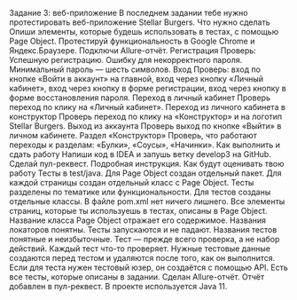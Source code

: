 Задание 3: веб-приложение
В последнем задании тебе нужно протестировать веб-приложение Stellar Burgers. 
Что нужно сделать
Опиши элементы, которые будешь использовать в тестах, с помощью Page Object. 
Протестируй функциональность в Google Chrome и Яндекс.Браузере. Подключи Allure-отчёт.
Регистрация
Проверь:
Успешную регистрацию.
Ошибку для некорректного пароля. Минимальный пароль — шесть символов.
Вход 
Проверь:
вход по кнопке «Войти в аккаунт» на главной,
вход через кнопку «Личный кабинет»,
вход через кнопку в форме регистрации,
вход через кнопку в форме восстановления пароля.
Переход в личный кабинет 
Проверь переход по клику на «Личный кабинет».
Переход из личного кабинета в конструктор 
Проверь переход по клику на «Конструктор» и на логотип Stellar Burgers.
Выход из аккаунта
Проверь выход по кнопке «Выйти» в личном кабинете.
Раздел «Конструктор»
Проверь, что работают переходы к разделам:
«Булки»,
«Соусы»,
«Начинки».
Как выполнить и сдать работу
Напиши код в IDEA и запушь ветку develop3 на GitHub. Сделай пул-реквест. Подробная инструкция.
Как будут оценивать твою работу
Тесты в test/java.
Для Page Object создан отдельный пакет.
Для каждой страницы создан отдельный класс с Page Object.
Тесты разделены по тематике или функциональности. Для тестов созданы отдельные классы.
В файле pom.xml нет ничего лишнего.
Все элементы страниц, которые ты используешь в тестах, описаны в Page Object.
Название класса Page Object отражает его содержимое.
Названия локаторов понятны.
Тесты запускаются и не падают.
Названия тестов понятные и неизбыточные.
Тест — прежде всего проверка, а не набор действий. Каждый тест что-то проверяет.
Нужные тестовые данные создаются перед тестом и удаляются после того, как он выполнится.
Если для теста нужен тестовый юзер, он создаётся с помощью API.
Есть все тесты, которые описаны в задании.
Сделан Allure-отчёт. Отчёт добавлен в пул-реквест.
В проекте используется Java 11.
